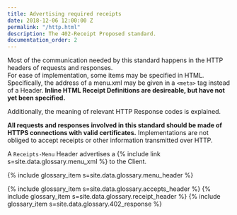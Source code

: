 ```yaml
---
title: Advertising required receipts
date: 2018-12-06 12:00:00 Z
permalink: "/http.html"
description: The 402-Receipt Proposed standard.
documentation_order: 2
---
```


Most of the communication needed by this standard happens in the HTTP headers of requests and responses.  
For ease of implementation, some items may be specified in HTML. Specifically, the address of a menu.xml may be given in a `<meta>` tag instead of a Header. **Inline HTML Receipt Definitions are desireable, but have not yet been specified.**

Additionally, the meaning of relevant HTTP Response codes is explained.

**All requests and responses involved in this standard should be made of HTTPS connections with valid certificates.** Implementations are not obliged to accept receipts or other information transmitted over HTTP.

A `Receipts-Menu` Header advertises a {% include link s=site.data.glossary.menu_xml %} to the Client.

{% include glossary_item s=site.data.glossary.menu_header %}

{% include glossary_item s=site.data.glossary.accepts_header %}
{% include glossary_item s=site.data.glossary.receipt_header %}
{% include glossary_item s=site.data.glossary.402_response %}


